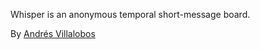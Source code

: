 Whisper is an anonymous temporal short-message board.

By [Andrés Villalobos](http://twitter.com/matnesis)
